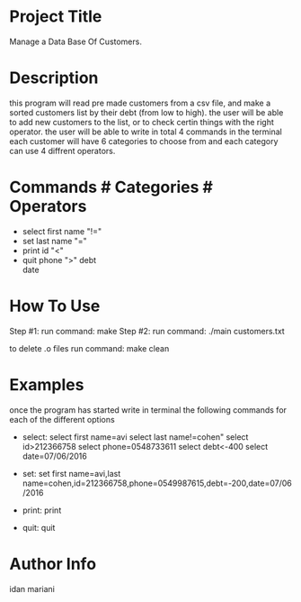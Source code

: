 # Project Title
Manage a Data Base Of Customers.

# Description
this program will read pre made customers from a csv file,
and make a sorted customers list by their debt (from low to high).
the user will be able to add new customers to the list,
or to check certin things with the right operator.
the user will be able to write in total 4 commands in the terminal
each customer will have 6 categories to choose from and
each category can use 4 diffrent operators. 

# Commands      # Categories      # Operators
- select        first name            "!="
- set           last name             "="
- print         id                    "<"
- quit          phone                 ">"
                debt                                
                date    

# How To Use
Step #1: run command:
make
Step #2: run command:
./main customers.txt

to delete .o files
run command:
make clean

# Examples
once the program has started write in terminal
the following commands for each of the different options

- select:
select first name=avi
select last name!=cohen"
select id>212366758
select phone=0548733611
select debt<-400
select date=07/06/2016

- set:
set first name=avi,last name=cohen,id=212366758,phone=0549987615,debt=-200,date=07/06/2016

- print:
print

- quit:
quit

# Author Info
idan mariani